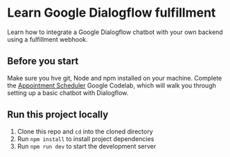 # Learn Google Dialogflow fulfillment

Learn how to integrate a Google Dialogflow chatbot with your own backend using a fulfillment webhook.

## Before you start

Make sure you hve git, Node and npm installed on your machine. Complete the [Appointment Scheduler](https://codelabs.developers.google.com/codelabs/chatbots-dialogflow-appointment-scheduler/#0) Google Codelab, which will walk you through setting up a basic chatbot with Dialogflow.

## Run this project locally

1. Clone this repo and `cd` into the cloned directory
1. Run `npm install` to install project dependencies
1. Run `npm run dev` to start the development server
